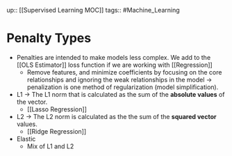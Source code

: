 up:: [[Supervised Learning MOC]]
tags:: #Machine_Learning 
# Penalty Types
- Penalties are intended to make models less complex. We add to the [[OLS Estimator]] loss function if we are working with [[Regression]]
	- Remove features, and minimize coefficients by focusing on the core relationships and ignoring the weak relationships in the model → penalization is one method of regularization (model simplification).
- L1 -> The L1 norm that is calculated as the sum of the **absolute values** of the vector.
	- [[Lasso Regression]]
- L2 -> The L2 norm is calculated as the the sum of the **squared vector** values.
	- [[Ridge Regression]]
- Elastic
	- Mix of L1 and L2